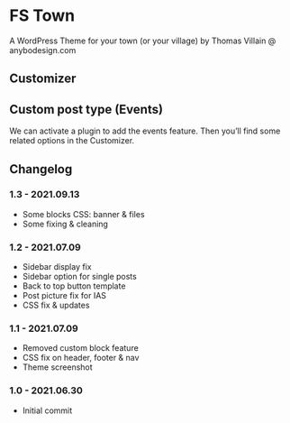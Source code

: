 # FS Town

A WordPress Theme for your town (or your village) by Thomas Villain @ anybodesign.com

## Customizer

## Custom post type (Events)

We can activate a plugin to add the events feature. Then you’ll find some related options in the Customizer.


## Changelog

### 1.3 - 2021.09.13
* Some blocks CSS: banner & files
* Some fixing & cleaning

### 1.2 - 2021.07.09
* Sidebar display fix
* Sidebar option for single posts
* Back to top button template
* Post picture fix for IAS
* CSS fix & updates

### 1.1 - 2021.07.09
* Removed custom block feature
* CSS fix on header, footer & nav
* Theme screenshot

### 1.0 - 2021.06.30
* Initial commit